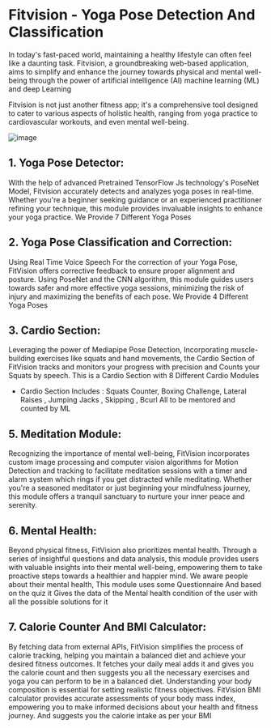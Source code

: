 #   Fitvision - Yoga Pose Detection And Classification

In today's fast-paced world, maintaining a healthy lifestyle can often feel like a
daunting task. Fitvision, a groundbreaking web-based application, aims to simplify
and enhance the journey towards physical and mental well-being through the power
of artificial intelligence (AI) machine learning (ML) and deep Learning

Fitvision is not just another fitness app; it's a comprehensive tool designed to cater
to various aspects of holistic health, ranging from yoga practice to cardiovascular
workouts, and even mental well-being.


![image](https://github.com/Turwash/AsanaAi/assets/121122397/cf7b552a-00bc-4e52-be02-588fe5769319)



## 1. Yoga Pose Detector:
With the help of advanced Pretrained TensorFlow Js technology's PoseNet Model, Fitvision accurately
detects and analyzes yoga poses in real-time. Whether you're a beginner seeking
guidance or an experienced practitioner refining your technique, this module
provides invaluable insights to enhance your yoga practice. We Provide 7 Different
Yoga Poses

## 2. Yoga Pose Classification and Correction:
Using Real Time Voice Speech For the correction of your Yoga Pose, FitVision offers
corrective feedback to ensure proper alignment and posture. Using PoseNet and the
CNN algorithm, this module guides users towards safer and 
more effective yoga sessions, minimizing the risk of injury and maximizing the
benefits of each pose.
We Provide 4 Different Yoga Poses

## 3. Cardio Section:
Leveraging the power of Mediapipe Pose Detection, Incorporating muscle-building
exercises like squats and hand movements, the Cardio Section of FitVision tracks and
monitors your progress with precision and Counts your Squats by speech.
This is a Cardio Section with 8 Different Cardio Modules
- Cardio Section Includes : Squats Counter, Boxing Challenge, Lateral Raises , Jumping Jacks , Skipping , Bcurl
All to be mentored and counted by ML

## 5. Meditation Module:
Recognizing the importance of mental well-being, FitVision incorporates custom
image processing and computer vision algorithms for Motion Detection and
tracking to facilitate meditation sessions with a timer and alarm system which rings if
you get distracted while meditating. Whether you're a seasoned meditator or just
beginning your mindfulness journey, this module offers a tranquil sanctuary to
nurture your inner peace and serenity.

## 6. Mental Health:
Beyond physical fitness, FitVision also prioritizes mental health. Through a series of
insightful questions and data analysis, this module provides users with valuable
insights into their mental well-being, empowering them to take proactive steps
towards a healthier and happier mind.
We aware people about their mental health, This module uses some Questionnaire
And based on the quiz it Gives the data of the Mental health condition of the user
with all the possible solutions for it

## 7. Calorie Counter And BMI Calculator:
By fetching data from external APIs, FitVision simplifies the process of calorie tracking,
helping you maintain a balanced diet and achieve your desired fitness outcomes. It
fetches your daily meal adds it and gives you the calorie count and then suggests you
all the necessary exercises and yoga you can perform to be in a balanced diet.
Understanding your body composition is essential for setting realistic fitness
objectives. FitVision BMI calculator provides accurate assessments of your body
mass index, empowering you to make informed decisions about your health and
fitness journey. And suggests you the calorie intake as per your BMI

<!---
id-Turwash
pass-Turwash@123
-->
